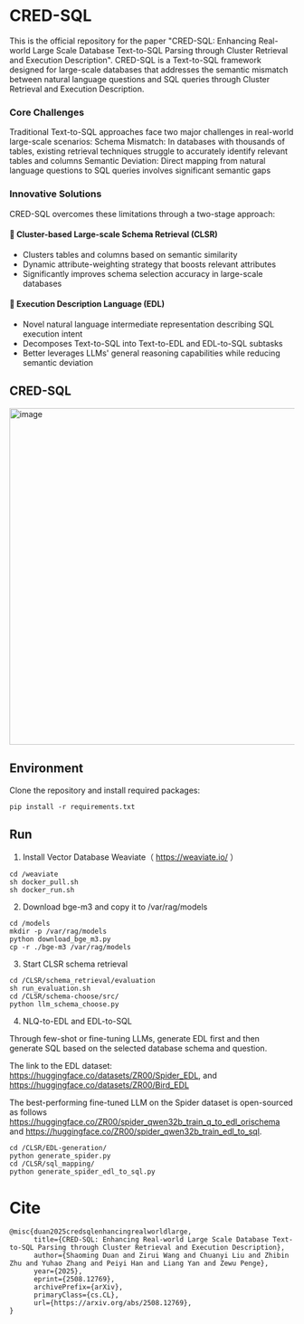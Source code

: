 # CRED-SQL
This is the official repository for the paper "CRED-SQL: Enhancing Real-world Large Scale Database Text-to-SQL Parsing through Cluster Retrieval and Execution Description". CRED-SQL is a Text-to-SQL framework designed for large-scale databases that addresses the semantic mismatch between natural language questions and SQL queries through Cluster Retrieval and Execution Description.

### Core Challenges
Traditional Text-to-SQL approaches face two major challenges in real-world large-scale scenarios:
Schema Mismatch: In databases with thousands of tables, existing retrieval techniques struggle to accurately identify relevant tables and columns
Semantic Deviation: Direct mapping from natural language questions to SQL queries involves significant semantic gaps

### Innovative Solutions
CRED-SQL overcomes these limitations through a two-stage approach:
#### 🔄 Cluster-based Large-scale Schema Retrieval (CLSR)
* Clusters tables and columns based on semantic similarity
* Dynamic attribute-weighting strategy that boosts relevant attributes
* Significantly improves schema selection accuracy in large-scale databases

#### 📝 Execution Description Language (EDL)
* Novel natural language intermediate representation describing SQL execution intent
* Decomposes Text-to-SQL into Text-to-EDL and EDL-to-SQL subtasks
* Better leverages LLMs' general reasoning capabilities while reducing semantic deviation

## CRED-SQL
<img width="1590" height="595" alt="image" src="https://github.com/user-attachments/assets/79edb5e3-df37-458c-b093-e8ff2538559e" />

## Environment
Clone the repository and install required packages:
```
pip install -r requirements.txt
```
## Run
1. Install Vector Database Weaviate（ https://weaviate.io/ ）
```
cd /weaviate
sh docker_pull.sh
sh docker_run.sh
```
2. Download bge-m3 and copy it to /var/rag/models
```
cd /models
mkdir -p /var/rag/models
python download_bge_m3.py
cp -r ./bge-m3 /var/rag/models
```
3. Start CLSR schema retrieval
```
cd /CLSR/schema_retrieval/evaluation
sh run_evaluation.sh
cd /CLSR/schema-choose/src/
python llm_schema_choose.py
```
4. NLQ-to-EDL and EDL-to-SQL
   
Through few-shot or fine-tuning LLMs, generate EDL first and then generate SQL based on the selected database schema and question.
   
The link to the EDL dataset: https://huggingface.co/datasets/ZR00/Spider_EDL, and https://huggingface.co/datasets/ZR00/Bird_EDL
   
The best-performing fine-tuned LLM on the Spider dataset is open-sourced as follows https://huggingface.co/ZR00/spider_qwen32b_train_q_to_edl_orischema and https://huggingface.co/ZR00/spider_qwen32b_train_edl_to_sql.
```
cd /CLSR/EDL-generation/
python generate_spider.py
cd /CLSR/sql_mapping/
python generate_spider_edl_to_sql.py
```

# Cite
```
@misc{duan2025credsqlenhancingrealworldlarge,
      title={CRED-SQL: Enhancing Real-world Large Scale Database Text-to-SQL Parsing through Cluster Retrieval and Execution Description}, 
      author={Shaoming Duan and Zirui Wang and Chuanyi Liu and Zhibin Zhu and Yuhao Zhang and Peiyi Han and Liang Yan and Zewu Penge},
      year={2025},
      eprint={2508.12769},
      archivePrefix={arXiv},
      primaryClass={cs.CL},
      url={https://arxiv.org/abs/2508.12769}, 
}
```
